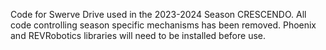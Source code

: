 Code for Swerve Drive used in the 2023-2024 Season CRESCENDO. All code controlling season specific mechanisms has been removed. Phoenix and REVRobotics libraries will need to be installed before use.
